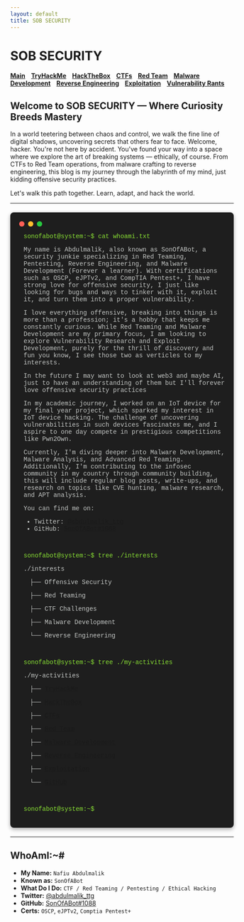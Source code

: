 ```yaml
---
layout: default
title: SOB SECURITY
---
```


# **SOB SECURITY**

<h4 class="mume-header" id="main">
  <a href="./index.html">Main</a>&#xA0;&#xA0;&#xA0;
  <a href="/Posts/THM/index.html">TryHackMe</a>&#xA0;&#xA0;&#xA0;
  <a href="/Posts/HTB/index.html">HackTheBox</a>&#xA0;&#xA0;&#xA0;
  <a href="/Posts/CTF/index.html">CTFs</a>&#xA0;&#xA0;&#xA0;
  <a href="/Posts/RedTeam/index.html">Red Team</a>&#xA0;&#xA0;&#xA0;
  <a href="/Posts/malware/index.html">Malware Development</a>&#xA0;&#xA0;&#xA0;
  <a href="/Posts/rev/index.html">Reverse Engineering</a>&#xA0;&#xA0;&#xA0;
  <a href="/Posts/exploitation/index.html">Exploitation</a>&#xA0;&#xA0;&#xA0;
  <a href="/Posts/vuln-rants/index.html">Vulnerability Rants</a>
</h4>

## **Welcome to SOB SECURITY — Where Curiosity Breeds Mastery**
In a world teetering between chaos and control, we walk the fine line of digital shadows, uncovering secrets that others fear to face. Welcome, hacker. You're not here by accident. You've found your way into a space where we explore the art of breaking systems — ethically, of course. From CTFs to Red Team operations, from malware crafting to reverse engineering, this blog is my journey through the labyrinth of my mind, just kidding offensive security practices.

Let's walk this path together. Learn, adapt, and hack the world.

---

<div class="terminal">
  <div class="terminal-header">
    <span class="dot"></span><span class="dot"></span><span class="dot"></span>
  </div>
  <div class="terminal-body">
    <p class="command">sonofabot@system:~$ cat whoami.txt</p>
    <p>My name is Abdulmalik, also known as SonOfABot, a security junkie specializing in Red Teaming, Pentesting, Reverse Engineering, and Malware Development (Forever a learner). With certifications such as OSCP, eJPTv2, and CompTIA Pentest+, I have strong love for offensive security, I just like looking for bugs and ways to tinker with it, exploit it, and turn them into a proper vulnerability.</p>
    <p>I love everything offensive, breaking into things is more than a profession; it's a hobby that keeps me constantly curious. While Red Teaming and Malware Development are my primary focus, I am looking to explore Vulnerability Research and Exploit Development, purely for the thrill of discovery and fun you know, I see those two as verticles to my interests.</p>
    <p>In the future I may want to look at web3 and maybe AI, just to have an understanding of them but I'll forever love offensive security practices</p>
    <p>In my academic journey, I worked on an IoT device for my final year project, which sparked my interest in IoT device hacking. The challenge of uncovering vulnerabilities in such devices fascinates me, and I aspire to one day compete in prestigious competitions like Pwn2Own.</p>
    <p>Currently, I'm diving deeper into Malware Development, Malware Analysis, and Advanced Red Teaming. Additionally, I'm contributing to the infosec community in my country through community building, this will include regular blog posts, write-ups, and research on topics like CVE hunting, malware research, and APT analysis.</p>
    <p>You can find me on:</p>
    <ul>
      <li>Twitter: <a href="https://twitter.com/abdulmalik_ttg">@abdulmalik_ttg</a></li>
      <li>GitHub: <a href="https://github.com/SonOfABot">SonOfABot#1088</a></li>
    </ul>
    <br>
    <p class="command">sonofabot@system:~$ tree ./interests</p>
    <p>./interests</p>
    <p>&emsp;├── Offensive Security</p>
    <p>&emsp;├── Red Teaming</p>
    <p>&emsp;├── CTF Challenges</p>
    <p>&emsp;├── Malware Development</p>
    <p>&emsp;└── Reverse Engineering</p>
    <br>
    <p class="command">sonofabot@system:~$ tree ./my-activities</p>
    <p>./my-activities</p>
    <p>&emsp;├── <a href="/Posts/THM/index.html">TryHackMe</a></p>
    <p>&emsp;├── <a href="/Posts/HTB/index.html">HackTheBox</a></p>
    <p>&emsp;├── <a href="/Posts/CTF/index.html">CTFs</a></p>
    <p>&emsp;├── <a href="/Posts/RedTeam/index.html">Red Team</a></p>
    <p>&emsp;├── <a href="/Posts/malware/index.html">Malware Development</a></p>
    <p>&emsp;├── <a href="/Posts/rev/index.html">Reverse Engineering</a></p>
    <p>&emsp;├── <a href="/Posts/exploitation/index.html">Exploitation</a></p>
    <p>&emsp;└── <a href="https://github.com/SonOfABot">GitHub</a></p>
    <br>
    <p class="command">sonofabot@system:~$</p>
  </div>
</div>

<style>
  .terminal {
    background-color: #1e1e1e;
    color: #c5c8c6;
    font-family: 'Courier New', Courier, monospace;
    border-radius: 8px;
    padding: 20px;
    margin: 20px 0;
    box-shadow: 0 4px 10px rgba(0, 0, 0, 0.3);
  }
  .terminal-header {
    display: flex;
    gap: 8px;
    margin-bottom: 10px;
  }
  .terminal-header .dot {
    width: 12px;
    height: 12px;
    border-radius: 50%;
    background-color: #ff5f56;
  }
  .terminal-header .dot:nth-child(2) {
    background-color: #ffbd2e;
  }
  .terminal-header .dot:nth-child(3) {
    background-color: #27c93f;
  }
  .terminal-body {
    padding-left: 10px;
  }
  .command {
    color: #8ae234;
  }
</style>

---

## **WhoAmI:~#**

- **My Name:** `Nafiu Abdulmalik`
- **Known as:** `SonOfABot`
- **What Do I Do:** `CTF / Red Teaming / Pentesting / Ethical Hacking`
- **Twitter:** [@abdulmalik_ttg](https://twitter.com/abdulmalik_ttg)
- **GitHub:** [SonOfABot#1088](https://github.com/SonOfABot)
- **Certs:** `OSCP`, `eJPTv2`, `Comptia Pentest+`

